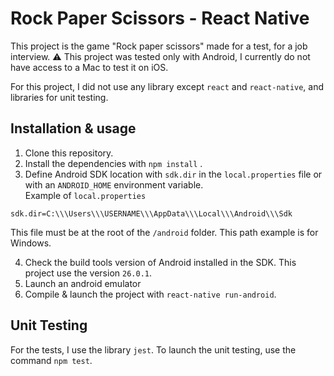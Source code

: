 # Rock Paper Scissors - React Native  
This project is the game "Rock paper scissors" made for a test, for a job interview.
:warning: This project was tested only with Android, I currently do not have access to a Mac to test it on iOS.

For this project, I did not use any library except `react` and `react-native`, and libraries for unit testing.

  
## Installation  & usage
1. Clone this repository.
2. Install the dependencies with `npm install`  .
3. Define Android SDK location with `sdk.dir` in the `local.properties` file or with an `ANDROID_HOME` environment variable.  
Example of `local.properties`  
```  
sdk.dir=C:\\\Users\\\USERNAME\\\AppData\\\Local\\\Android\\\Sdk  
```  
This file must be at the root of the `/android` folder. This path example is for Windows.  

4. Check the build tools version of Android installed in the SDK. This project use the version `26.0.1`.
5. Launch an android emulator
6. Compile & launch the project with `react-native run-android`.

## Unit Testing
For the tests, I use the library `jest`. To launch the unit testing, use the command `npm test`.